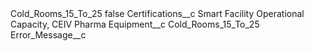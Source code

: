 <?xml version="1.0" encoding="UTF-8"?>
<CustomMetadata xmlns="http://soap.sforce.com/2006/04/metadata" xmlns:xsi="http://www.w3.org/2001/XMLSchema-instance" xmlns:xsd="http://www.w3.org/2001/XMLSchema">
    <label>Cold_Rooms_15_To_25</label>
    <protected>false</protected>
    <values>
        <field>Certifications__c</field>
        <value xsi:type="xsd:string">Smart Facility Operational Capacity, CEIV Pharma</value>
    </values>
    <values>
        <field>Equipment__c</field>
        <value xsi:type="xsd:string">Cold_Rooms_15_To_25</value>
    </values>
    <values>
        <field>Error_Message__c</field>
        <value xsi:nil="true"/>
    </values>
</CustomMetadata>
